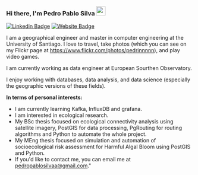 ### Hi there, I'm Pedro Pablo Silva <img src="https://media.giphy.com/media/hvRJCLFzcasrR4ia7z/giphy.gif" width="25px">

[![Linkedin Badge](https://img.shields.io/badge/-LinkedIn-0e76a8?style=flat-square&logo=Linkedin&logoColor=white)](https://www.linkedin.com/in/pedrosilvaingeo/)
[![Website Badge](https://img.shields.io/badge/Website-3b5998?style=flat-square&logo=google-chrome&logoColor=white)](https://pedropablosilvaa.github.io/)


I am a geographical engineer and master in computer engineering at the University of Santiago. I love to travel, take photos (which you can see on my Flickr page at https://www.flickr.com/photos/pedrinnnnn), and play video games.

I am currently working as data engineer at European Sourthen Observatory.

I enjoy working with databases, data analysis, and data science (especially the geographic versions of these fields). 

**In terms of personal interests:**

-  I am currently learning Kafka, InfluxDB and grafana.
-  I am interested in ecological research.
-  My BSc thesis focused on ecological connectivity analysis using satellite imagery, PostGIS for data processing, PgRouting for routing algorithms and Python to automate the whole project.  
-  My MEng thesis focused on simulation and automation of socioecological risk assessment for Harmful Algal Bloom using PostGIS and Python.     
-  If you'd like to contact me, you can email me at pedropablosilvaa@gmail.com."


</br>
